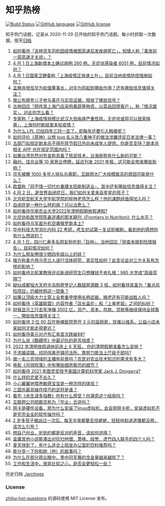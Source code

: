 # 知乎热榜
[![Build Status](https://github.com/ToWeLong/zhihu-hot-questions/workflows/CI/badge.svg)](https://github.com/ToWeLong/zhihu-hot-questions/actions)
[![GitHub language](https://img.shields.io/badge/language-golang-orange.svg)](https://golang.org/)
[![GitHub license](https://img.shields.io/github/license/ToWeLong/zhihu-hot-questions)](https://github.com/ToWeLong/zhihu-hot-questions/blob/main/LICENSE)

知乎热门话题，记录从 2020-11-29 日开始的知乎热门话题。每小时抓取一次数据，按天[归档](./archives)

<!-- BEGIN -->

1. [如何看待「吉林货车司机因疫情被困高速后发疾病死亡」，知情人称「事发前一周高速才关闭」？](https://www.zhihu.com/question/525460645)
1. [4 月 1 日上海新增本土确诊病例 260 例、无症状感染者 6051 例，目前情况如何？](https://www.zhihu.com/question/525540509)
1. [4 月 1 日国家卫健委称「上海疫情正快速上升」，目前当地疫情防控措施如何？](https://www.zhihu.com/question/525452191)
1. [孟晚舟担任华为轮值董事长，对华为将起到哪些作用？还有哪些信息值得关注？](https://www.zhihu.com/question/525502801)
1. [俄公布拜登儿子参与美在乌实验证据，释放了哪些信号？](https://www.zhihu.com/question/525372919)
1. [古驰回应「网传其上海门店采购果蔬等物资，以菜品回馈客户」，称「情况属实」，对此你怎么看？](https://www.zhihu.com/question/525407075)
1. [专家称「上海疫情规模比武汉大但疾病严重性低，无症状或将可以居家隔离」，上海何时能结束本轮疫情？](https://www.zhihu.com/question/525563347)
1. [为什么 LPL 已经四年三冠一亚了，却每年还要引入韩援呢？](https://www.zhihu.com/question/517804099)
1. [如何评价《原神》以修 bug 名义改八重神子的做法涉嫌违反日本法律一事？](https://www.zhihu.com/question/525366357)
1. [五部门拟规定剧本杀不得在除节假日外向未成年人提供，你是否支持？剧本杀相关 APP 也在规定范围内吗？](https://www.zhihu.com/question/525471063)
1. [如果台湾忽然对外宣称具备了核武技术，台海局势有什么新的可能？](https://www.zhihu.com/question/42455396)
1. [融创、佳兆业等 10 家房企停牌，延迟刊发 2021 年报，这可能会带来哪些影响？](https://www.zhihu.com/question/525393623)
1. [京东被曝 1000 多号人排队办离职，互联网大厂大规模裁员的原因可能是什么？](https://www.zhihu.com/question/525445250)
1. [欧盟称「将不惜一切代价重建太阳能制造业」，其中还有哪些信息值得关注？](https://www.zhihu.com/question/525269748)
1. [4 月 2 日，是世界自闭症日，我们如何关爱来自星星的孩子？](https://www.zhihu.com/question/525241089)
1. [北京航空航天大学宇航学院的程林老师怎么样？他的课题组值得加入吗？](https://www.zhihu.com/question/522817174)
1. [自闭症是一种什么样的病？可以治愈么？](https://www.zhihu.com/question/496772360)
1. [如何看待华南农业大学2022年清明假期放假通知?](https://www.zhihu.com/question/525311402)
1. [北京协和医学院陈鑫逆袭的那本期刊《Frontiers in Nutrition》什么水平？](https://www.zhihu.com/question/525390095)
1. [如何看待乌军直升机空袭俄罗斯本土?](https://www.zhihu.com/question/525424973)
1. [华中科技大学消化内科 22 考研，考生初试第一复试却被刷，看到他的感想你有什么想说的？](https://www.zhihu.com/question/525267762)
1. [4 月 1 日，四川仁寿多名网友称听到「巨响」，当地回应「排查未接到险情报告」，目前情况如何？](https://www.zhihu.com/question/525417152)
1. [为什么朋友圈很少晒四年级以上的娃？](https://www.zhihu.com/question/462953490)
1. [俄方称美方用乌克兰人进行活体研究，真实性如何？此言论会对三方关系有怎样的影响？](https://www.zhihu.com/question/525473955)
1. [如何看待北航某教授评论新进研究生只想赚钱不肯扎根：985 大学成“高级蓝翔”?](https://www.zhihu.com/question/525414992)
1. [疑似成都恒大天府半岛购房登记人数超房源数 3 倍，如何看待其虽为「重点风险项目」仍被抢购这一现象？](https://www.zhihu.com/question/525498898)
1. [如果让顶级大力士穿上全套重甲使用长柄武器，狮虎还有可能战胜人吗？](https://www.zhihu.com/question/523164547)
1. [如何看待《英雄联盟》内容作者「店长盖伦」和「上单老祖」之间的纠纷？](https://www.zhihu.com/question/524830641)
1. [财报显示工行去年净赚 3502 亿，资产、资本、存款、贷款等继续保持全球第一，哪些信息值得关注？](https://www.zhihu.com/question/525191511)
1. [如何看待 3 位 90 后在肿瘤医院旁开 3 元抗癌厨房，现难以维系，公益小店未来如何才能走得更远？](https://www.zhihu.com/question/525417877)
1. [如何看待美元对卢布汇率首次跌破88?](https://www.zhihu.com/question/524955551)
1. [为什么说《甄嬛传》中最记仇的是苏培盛？](https://www.zhihu.com/question/485685488)
1. [2022 年清明放假调休前连上 6 天班， 你的清明假期准备怎么安排？](https://www.zhihu.com/question/524585072)
1. [不求婚梁璐，祁同伟离开镇司法所，靠努力能当上厅级干部吗?](https://www.zhihu.com/question/420605815)
1. [做一名三农领域的主播有前景吗？农民对农业技术知识的需求有多大？](https://www.zhihu.com/question/525415957)
1. [电影《月球陨落》中有哪些细思极恐的细节？](https://www.zhihu.com/question/514693779)
1. [如何看待 2021 年图灵奖授予美国计算机科学家 Jack J. Dongarra?](https://www.zhihu.com/question/525065780)
1. [什么样的恋爱不长久？](https://www.zhihu.com/question/486858585)
1. [小心翼翼地喂养敏感宝宝是一种怎样的体验？](https://www.zhihu.com/question/524612572)
1. [三国杀最具操作技巧的武将是谁？](https://www.zhihu.com/question/268940260)
1. [看完《余生请多指教》你有什么感受？你满意这个结局吗？](https://www.zhihu.com/question/525290326)
1. [互联网公司把裁员称为「毕业」合适吗？](https://www.zhihu.com/question/525382704)
1. [网卡是硬件设备，那为什么安装了linux虚拟机，会自带网卡呢，安装虚拟机不是完完全全的软件操作吗？](https://www.zhihu.com/question/523447386)
1. [2 岁多孩子被凶过一次后，每天半夜都要去找姥姥，轻轻哄和讲道理都没用，该怎么引导？](https://www.zhihu.com/question/524677442)
1. [想自己创业，听到的都是反对的声音，该如何选择？](https://www.zhihu.com/question/525187503)
1. [金庸其他小说能凑出对抗扫地僧、萧峰、段誉、虚竹四人联手的四个人吗？](https://www.zhihu.com/question/524958718)
1. [夏天快到了，有什么适合上班坐办公室的饮料推荐吗？](https://www.zhihu.com/question/525472831)
1. [能分享一下你和她（他）的故事吗？](https://www.zhihu.com/question/525545699)
1. [为什么在部分观众眼中，季中冠军赛的含金量越来越低了？](https://www.zhihu.com/question/524616731)
1. [工作和生活中，放弃比较之心，是否会更轻松一些？](https://www.zhihu.com/question/525097336)

<!-- END -->

历史归档 [./archives](./archives)


### License
[zhihu-hot-questions](https://github.com/towelong/zhihu-hot-questions) 的源码使用 MIT License 发布。